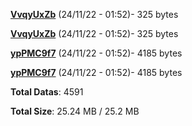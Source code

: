 [**VvqyUxZb**](/data/VvqyUxZb.txt) (24/11/22 - 01:52)- 325 bytes

[**VvqyUxZb**](/data/VvqyUxZb.txt) (24/11/22 - 01:52)- 325 bytes

[**ypPMC9f7**](/data/ypPMC9f7.txt) (24/11/22 - 01:52)- 4185 bytes

[**ypPMC9f7**](/data/ypPMC9f7.txt) (24/11/22 - 01:52)- 4185 bytes

**Total Datas**: 4591

**Total Size**: 25.24 MB / 25.2 MB